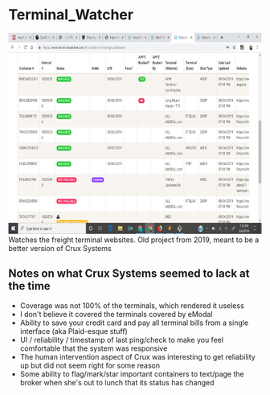 # Terminal_Watcher
<img src="./terminal_watcher.png" height="400"> 
Watches the freight terminal websites. Old project from 2019, meant to be a better version of Crux Systems

## Notes on what Crux Systems seemed to lack at the time
* Coverage was not 100% of the terminals, which rendered it useless
* I don't believe it covered the terminals covered by eModal
* Ability to save your credit card and pay all terminal bills from a single interface (aka Plaid-esque stuff)
* UI / reliability / timestamp of last ping/check to make you feel comfortable that the system was responsive
* The human intervention aspect of Crux was interesting to get reliability up but did not seem right for some reason
* Some ability to flag/mark/star important containers to text/page the broker when she's out to lunch that its status has changed
